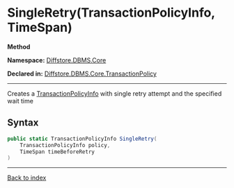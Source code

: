 # SingleRetry(TransactionPolicyInfo, TimeSpan)

**Method**

**Namespace:** [Diffstore.DBMS.Core](Diffstore.DBMS.Core.md)

**Declared in:** [Diffstore.DBMS.Core.TransactionPolicy](Diffstore.DBMS.Core.TransactionPolicy.md)

------



Creates a [TransactionPolicyInfo](Diffstore.DBMS.Core.TransactionPolicyInfo.md) with single retry
attempt and the specified wait time


## Syntax

```csharp
public static TransactionPolicyInfo SingleRetry(
	TransactionPolicyInfo policy,
	TimeSpan timeBeforeRetry
)
```

------

[Back to index](index.md)
